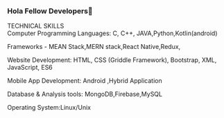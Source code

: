 ### Hola Fellow Developers👋


TECHNICAL SKILLS 	
Computer Programming Languages: C, C++, JAVA,Python,Kotlin(android)  

Frameworks - MEAN Stack,MERN stack,React Native,Redux,  

Website Development: HTML, CSS (Griddle Framework), Bootstrap, XML, JavaScript, ES6  

Mobile App Development: Android ,Hybrid Application  

Database & Analysis tools: MongoDB,Firebase,MySQL  

Operating System:Linux/Unix  


